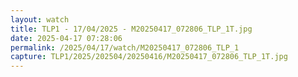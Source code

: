 ```yaml
---
layout: watch
title: TLP1 - 17/04/2025 - M20250417_072806_TLP_1T.jpg
date: 2025-04-17 07:28:06
permalink: /2025/04/17/watch/M20250417_072806_TLP_1
capture: TLP1/2025/202504/20250416/M20250417_072806_TLP_1T.jpg
---
```


